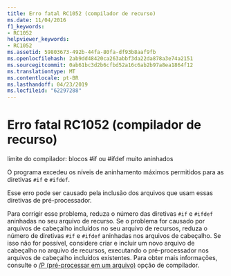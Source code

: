 ```yaml
---
title: Erro fatal RC1052 (compilador de recurso)
ms.date: 11/04/2016
f1_keywords:
- RC1052
helpviewer_keywords:
- RC1052
ms.assetid: 59803673-492b-44fa-80fa-df93b8aaf9fb
ms.openlocfilehash: 2ab9dd48420ca263abbf3da22da878a3e74a2151
ms.sourcegitcommit: 0ab61bc3d2b6cfbd52a16c6ab2b97a8ea1864f12
ms.translationtype: MT
ms.contentlocale: pt-BR
ms.lasthandoff: 04/23/2019
ms.locfileid: "62297288"
---
```

# <a name="resource-compiler-fatal-error-rc1052"></a>Erro fatal RC1052 (compilador de recurso)

limite do compilador: blocos #if ou #ifdef muito aninhados

O programa excedeu os níveis de aninhamento máximos permitidos para as diretivas `#if` e `#ifdef`.

Esse erro pode ser causado pela inclusão dos arquivos que usam essas diretivas de pré-processador.

Para corrigir esse problema, reduza o número das diretivas `#if` e `#ifdef` aninhadas no seu arquivo de recurso. Se o problema for causado por arquivos de cabeçalho incluídos no seu arquivo de recursos, reduza o número de diretivas `#if` e `#ifdef` aninhadas nos arquivos de cabeçalho. Se isso não for possível, considere criar e incluir um novo arquivo de cabeçalho no arquivo de recursos, executando o pré-processador nos arquivos de cabeçalho incluídos existentes. Para obter mais informações, consulte o [/P (pré-processar em um arquivo)](../../build/reference/p-preprocess-to-a-file.md) opção de compilador.
